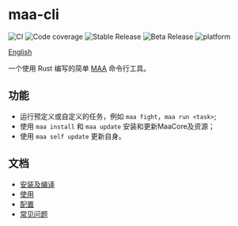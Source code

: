# maa-cli

![CI](https://img.shields.io/github/actions/workflow/status/MaaAssistantArknights/maa-cli/ci.yml)
![Code coverage](https://img.shields.io/codecov/c/github/MaaAssistantArknights/maa-cli)
![Stable Release](https://img.shields.io/badge/dynamic/json?url=https%3A%2F%2Fgithub.com%2FMaaAssistantArknights%2Fmaa-cli%2Fraw%2Fversion%2Fstable.json&query=%24.version&prefix=v&label=stable)
![Beta Release](https://img.shields.io/badge/dynamic/json?url=https%3A%2F%2Fgithub.com%2FMaaAssistantArknights%2Fmaa-cli%2Fraw%2Fversion%2Fbeta.json&query=%24.version&prefix=v&label=beta)
![platform](https://img.shields.io/badge/platform-Windows%20%7C%20Linux%20%7C%20macOS-blueviolet)

[English](maa-cli/docs/en-US/intro.md)

一个使用 Rust 编写的简单 [MAA][maa-home] 命令行工具。

## 功能

- 运行预定义或自定义的任务，例如 `maa fight`，`maa run <task>`;
- 使用 `maa install` 和 `maa update` 安装和更新MaaCore及资源；
- 使用 `maa self update` 更新自身。

## 文档

- [安装及编译](maa-cli/docs/zh-CN/install.md)
- [使用](maa-cli/docs/zh-CN/usage.md)
- [配置](maa-cli/docs/zh-CN/config.md)
- [常见问题](maa-cli/docs/zh-CN/faq.md)

[maa-home]: https://github.com/MaaAssistantArknights/MaaAssistantArknights/
